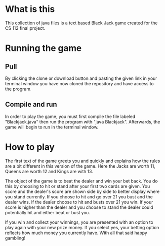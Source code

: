 # What is this #
This collection of java files is a text based Black Jack game created for the CS 112 final project.

# Running the game #
## Pull ##
By clicking the clone or download button and pasting the given link in your terminal window you have now cloned the repository and have access to the program.

## Compile and run ##
In order to play the game, you must first compile the file labeled "Blackjack.java" then run the program with "java Blackjack". Afterwards, the game will begin to run in the terminal window.

# How to play #
The first text of the game greets you and quickly and explains how the rules are a bit different in this version of the game. Here the Jacks are worth 11, Queens are worth 12 and Kings are with 13.

The object of the game is to beat the dealer and win your bet back. You do this by choosing to hit or stand after your first two cards are given. You score and the dealer's score are shown side by side to better display where you stand currently. If you choose to hit and go over 21 you bust and the dealer wins. If the dealer choose to hit and busts over 21 you win. If your score is higher than the dealer and you choose to stand the dealer could potentially hit and either beat or bust you.

If you win and collect your winnings, you are presented with an option to play again with your new prize money. If you select yes, your betting option reflects how much money you currently have. With all that said happy gambling!  
